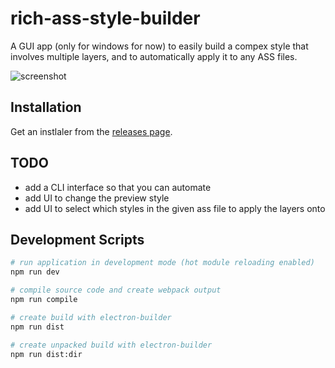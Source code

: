 # rich-ass-style-builder

A GUI app (only for windows for now) to easily build a compex style that involves multiple layers, and to automatically apply it to any ASS files.

![screenshot](https://user-images.githubusercontent.com/42849550/111899606-10a33100-8a71-11eb-977e-b158bb849e03.png)

## Installation

Get an instlaler from the [releases page](https://github.com/himajin-no-tameiki/ass-rich-style-builder/releases).

## TODO

- add a CLI interface so that you can automate
- add UI to change the preview style
- add UI to select which styles in the given ass file to apply the layers onto

## Development Scripts

```bash
# run application in development mode (hot module reloading enabled)
npm run dev

# compile source code and create webpack output
npm run compile

# create build with electron-builder
npm run dist

# create unpacked build with electron-builder
npm run dist:dir
```
